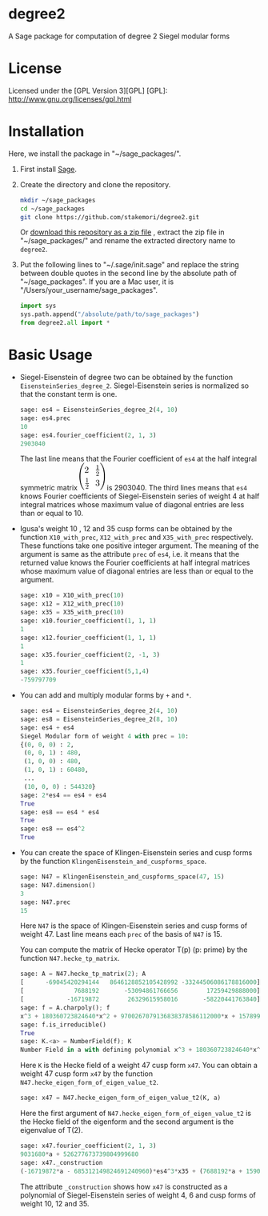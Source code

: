 # degree2

A Sage package for computation of degree 2 Siegel modular forms

# License
Licensed under the [GPL Version 3][GPL]
[GPL]: http://www.gnu.org/licenses/gpl.html

# Installation
Here, we install the package in "~/sage\_packages/".

1. First install [Sage](http://www.sagemath.org/).

2. Create the directory and clone the repository.

    ```sh
    mkdir ~/sage_packages
    cd ~/sage_packages
    git clone https://github.com/stakemori/degree2.git
    ```
   Or
    [download this repository as a zip file](https://github.com/stakemori/degree2/archive/master.zip)
    , extract the zip file in "~/sage\_packages/" and rename the
    extracted directory name to `degree2`.

3. Put the following lines to "~/.sage/init.sage" and replace the
   string between double quotes in the second line by the absolute
   path of "~/sage\_packages".
   If you are a Mac user, it is "/Users/your\_username/sage_packages".

    ```python
    import sys
    sys.path.append("/absolute/path/to/sage_packages")
    from degree2.all import *
    ```

# Basic Usage

* Siegel-Eisenstein of degree two can be obtained by the function
  `EisensteinSeries_degree_2`. Siegel-Eisenstein series is normalized
  so that the constant term is one.

    ```python
    sage: es4 = EisensteinSeries_degree_2(4, 10)
    sage: es4.prec
    10
    sage: es4.fourier_coefficient(2, 1, 3)
    2903040
    ```
  The last line means that the Fourier coefficient of `es4` at the
  half integral symmetric matrix ![alt text](./images/mat1.png) is 2903040.
  The third lines means that `es4` knows Fourier coefficients of
  Siegel-Eisenstein series of weight 4
  at half integral matrices whose maximum value of diagonal entries are less than or equal to 10.

* Igusa's weight 10 , 12 and 35 cusp forms can be obtained by the
  function `X10_with_prec`, `X12_with_prec` and `X35_with_prec`
  respectively. These functions take one positive integer argument.
  The meaning of the argument is same as the attribute `prec` of
  `es4`, i.e. it means that the returned value knows the Fourier
  coefficients at half integral matrices whose maximum value of diagonal entries are less than or
  equal to the argument.

    ```python
    sage: x10 = X10_with_prec(10)
    sage: x12 = X12_with_prec(10)
    sage: x35 = X35_with_prec(10)
    sage: x10.fourier_coefficient(1, 1, 1)
    1
    sage: x12.fourier_coefficient(1, 1, 1)
    1
    sage: x35.fourier_coefficient(2, -1, 3)
    1
    sage: x35.fourier_coefficient(5,1,4)
    -759797709
    ```

* You can add and multiply modular forms by `+` and `*`.

    ```python
    sage: es4 = EisensteinSeries_degree_2(4, 10)
    sage: es8 = EisensteinSeries_degree_2(8, 10)
    sage: es4 + es4
    Siegel Modular form of weight 4 with prec = 10:
    {(0, 0, 0) : 2,
     (0, 0, 1) : 480,
     (1, 0, 0) : 480,
     (1, 0, 1) : 60480,
     ...
     (10, 0, 0) : 544320}
    sage: 2*es4 == es4 + es4
    True
    sage: es8 == es4 * es4
    True
    sage: es8 == es4^2
    True
    ```

* You can create the space of Klingen-Eisenstein series and cusp forms
  by the function `KlingenEisenstein_and_cuspforms_space`.

    ```python
    sage: N47 = KlingenEisenstein_and_cuspforms_space(47, 15)
    sage: N47.dimension()
    3
    sage: N47.prec
    15
    ```
    Here `N47` is the space of Klingen-Eisenstein series and cusp forms
    of weight 47. Last line means each `prec` of the basis of `N47` is 15.

    You can compute the matrix of Hecke operator T(p) (p: prime) by
    the function `N47.hecke_tp_matrix`.
    ```python
    sage: A = N47.hecke_tp_matrix(2); A
    [      -69045420294144   8646128852105428992 -33244506086178816000]
    [              7688192       -53094861766656        17259429888000]
    [            -16719872        26329615958016       -58220441763840]
    sage: f = A.charpoly(); f
    x^3 + 180360723824640*x^2 + 9700267079136838378586112000*x + 157899144590481648119705809591468032000000
    sage: f.is_irreducible()
    True
    sage: K.<a> = NumberField(f); K
    Number Field in a with defining polynomial x^3 + 180360723824640*x^2 + 9700267079136838378586112000*x + 157899144590481648119705809591468032000000
    ```
    Here `K` is the Hecke field of a weight 47 cusp form `x47`.
    You can obtain a weight 47 cusp form `x47` by the function
    `N47.hecke_eigen_form_of_eigen_value_t2`.

    ```python
    sage: x47 = N47.hecke_eigen_form_of_eigen_value_t2(K, a)
    ```
    Here the first argument of
    `N47.hecke_eigen_form_of_eigen_value_t2` is the Hecke field of the
    eigenform and the second argument is the eigenvalue of T(2).

    ```python
    sage: x47.fourier_coefficient(2, 1, 3)
    9031680*a + 526277673739804999680
    sage: x47._construction
    (-16719872*a - 685312149824691240960)*es4^3*x35 + (7688192*a + 159034476084886241280)*es6^2*x35 + (a^2 + 111315303530496*a + 2636772146839387523556311040)*x12*x35
    ```
    The attribute `_construction` shows how `x47` is constructed as a
    polynomial of Siegel-Eisenstein series of weight 4, 6 and cusp
    forms of weight 10, 12 and 35.
